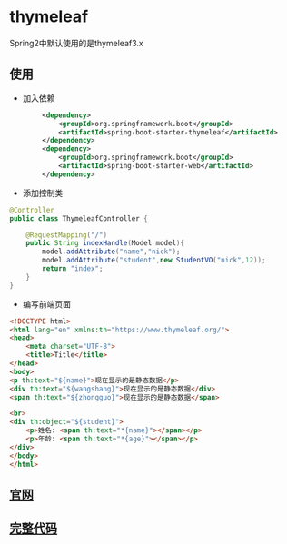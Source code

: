 # thymeleaf

Spring2中默认使用的是thymeleaf3.x

## 使用

* 加入依赖


```xml
		<dependency>
			<groupId>org.springframework.boot</groupId>
			<artifactId>spring-boot-starter-thymeleaf</artifactId>
		</dependency>
		<dependency>
			<groupId>org.springframework.boot</groupId>
			<artifactId>spring-boot-starter-web</artifactId>
		</dependency>
```


* 添加控制类

```java
@Controller
public class ThymeleafController {

    @RequestMapping("/")
    public String indexHandle(Model model){
        model.addAttribute("name","nick");
        model.addAttribute("student",new StudentVO("nick",12));
        return "index";
    }
}
```


* 编写前端页面

```html
<!DOCTYPE html>
<html lang="en" xmlns:th="https://www.thymeleaf.org/">
<head>
    <meta charset="UTF-8">
    <title>Title</title>
</head>
<body>
<p th:text="${name}">现在显示的是静态数据</p>
<div th:text="${wangshang}">现在显示的是静态数据</div>
<span th:text="${zhongguo}">现在显示的是静态数据</span>

<br>
<div th:object="${student}">
    <p>姓名: <span th:text="*{name}"></span></p>
    <p>年龄: <span th:text="*{age}"></span></p>
</div>
</body>
</html>
```

## [官网](https://www.thymeleaf.org/doc/tutorials/3.0/usingthymeleaf.html)

## [完整代码]()